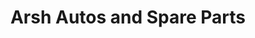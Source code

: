 ---
title: "Arsh Autos and Spare Parts"
url: /karachi/arsh-autos-and-spare-parts-plot-no-r263-sector-32-a-1-1-2-karachi-near-ali-public-school-main-korangi-industrial-rd-sector-32-a-korangii/
shop: motorcycle
---